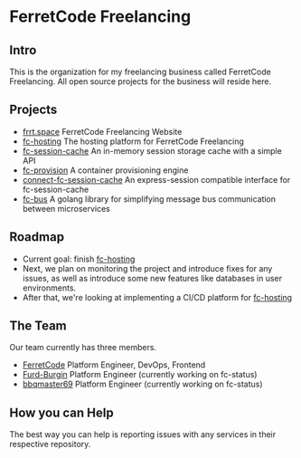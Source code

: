 # FerretCode Freelancing
 
## Intro
This is the organization for my freelancing business called FerretCode Freelancing. All open source projects for the business will reside here.

## Projects
- [frrt.space](https://github.com/FerretCode-Freelancing/website) FerretCode Freelancing Website
- [fc-hosting](https://github.com/FerretCode-Freelancing/fc-hosting) The hosting platform for FerretCode Freelancing
- [fc-session-cache](https://github.com/FerretCode-Freelancing/fc-session-cache) An in-memory session storage cache with a simple API
- [fc-provision](https://github.com/FerretCode-Freelancing/fc-provision) A container provisioning engine
- [connect-fc-session-cache](https://github.com/FerretCode-Freelancing/connect-fc-session-cache) An express-session compatible interface for fc-session-cache
- [fc-bus](https://github.com/ferretcode-freelancing/fc-bus) A golang library for simplifying message bus communication between microservices

## Roadmap
- Current goal: finish [fc-hosting](https://github.com/FerretCode-Freelancing/fc-hosting)
- Next, we plan on monitoring the project and introduce fixes for any issues, as well as introduce some new features like databases in user environments.
- After that, we're looking at implementing a CI/CD platform for [fc-hosting](https://github.com/FerretCode-Freelancing/fc-hosting)

## The Team
Our team currently has three members.
- [FerretCode](https://github.com/ferretcode) Platform Engineer, DevOps, Frontend
- [Furd-Burgin](https://github.com/Furd-Burgin) Platform Engineer (currently working on fc-status)
- [bbqmaster69](https://github.com/bbqmaster69) Platform Engineer (currently working on fc-status)

## How you can Help
The best way you can help is reporting issues with any services in their respective repository.
